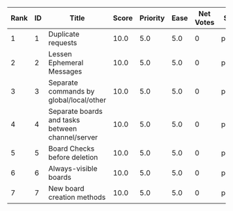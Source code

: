 | Rank | ID | Title | Score | Priority | Ease | Net Votes | Status | Duplicate Of | Notes |
| --- | --- | --- | --- | --- | --- | --- | --- | --- | --- |
| 1 | 1 | Duplicate requests | 10.0 | 5.0 | 5.0 | 0 | pending | - | - |
| 2 | 2 | Lessen Ephemeral Messages | 10.0 | 5.0 | 5.0 | 0 | pending | - | - |
| 3 | 3 | Separate commands by global/local/other | 10.0 | 5.0 | 5.0 | 0 | pending | - | - |
| 4 | 4 | Separate boards and tasks between channel/server | 10.0 | 5.0 | 5.0 | 0 | pending | - | - |
| 5 | 5 | Board Checks before deletion | 10.0 | 5.0 | 5.0 | 0 | pending | - | - |
| 6 | 6 | Always-visible boards | 10.0 | 5.0 | 5.0 | 0 | pending | - | - |
| 7 | 7 | New board creation methods | 10.0 | 5.0 | 5.0 | 0 | pending | - | - |
